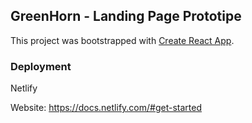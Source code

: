 ## GreenHorn - Landing Page Prototipe

This project was bootstrapped with [Create React App](https://github.com/facebook/create-react-app).


### Deployment

Netlify

Website: https://docs.netlify.com/#get-started
